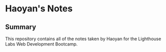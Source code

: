# Haoyan's Notes
## Summary
This repository contains all of the notes taken by Haoyan for the Lighthouse Labs Web Development Bootcamp.
